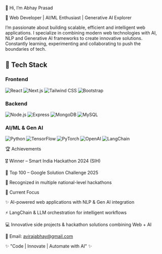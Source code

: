 👋 Hi, I’m Abhay Prasad

🚀 Web Developer | AI/ML Enthusiast | Generative AI Explorer

I’m passionate about building scalable, efficient and intelligent web applications.
I specialize in combining modern web technologies with AI, NLP and Generative AI frameworks to create innovative solutions.
Constantly learning, experimenting and collaborating to push the boundaries of tech.


## 🔧 Tech Stack

### Frontend
![React](https://img.shields.io/badge/React-20232A?style=for-the-badge&logo=react&logoColor=61DAFB)
![Next.js](https://img.shields.io/badge/Next.js-000000?style=for-the-badge&logo=next.js&logoColor=white)
![Tailwind CSS](https://img.shields.io/badge/Tailwind_CSS-38B2AC?style=for-the-badge&logo=tailwind-css&logoColor=white)
![Bootstrap](https://img.shields.io/badge/Bootstrap-7952B3?style=for-the-badge&logo=bootstrap&logoColor=white)

### Backend
![Node.js](https://img.shields.io/badge/Node.js-339933?style=for-the-badge&logo=node.js&logoColor=white)
![Express](https://img.shields.io/badge/Express.js-000000?style=for-the-badge&logo=express&logoColor=white)
![MongoDB](https://img.shields.io/badge/MongoDB-47A248?style=for-the-badge&logo=mongodb&logoColor=white)
![MySQL](https://img.shields.io/badge/MySQL-003B57?style=for-the-badge&logo=mysql&logoColor=white)

### AI/ML & Gen AI
![Python](https://img.shields.io/badge/Python-3776AB?style=for-the-badge&logo=python&logoColor=white)
![TensorFlow](https://img.shields.io/badge/TensorFlow-FF6F00?style=for-the-badge&logo=tensorflow&logoColor=white)
![PyTorch](https://img.shields.io/badge/PyTorch-EE4C2C?style=for-the-badge&logo=pytorch&logoColor=white)
![OpenAI](https://img.shields.io/badge/OpenAI-412991?style=for-the-badge&logo=openai&logoColor=white)
![LangChain](https://img.shields.io/badge/LangChain-FF9900?style=for-the-badge&logoColor=white)


🏆 Achievements

🎖 Winner – Smart India Hackathon 2024 (SIH)

🚀 Top 100 – Google Solution Challenge 2025

🏅 Recognized in multiple national-level hackathons

📌 Current Focus

✨ AI-powered web applications with NLP & Gen AI integration

⚡ LangChain & LLM orchestration for intelligent workflows

💻 Innovative side projects & hackathon solutions combining Web + AI

📩 Email: avirajabhay@gmail.com

✨ "Code | Innovate | Automate with AI" ✨
